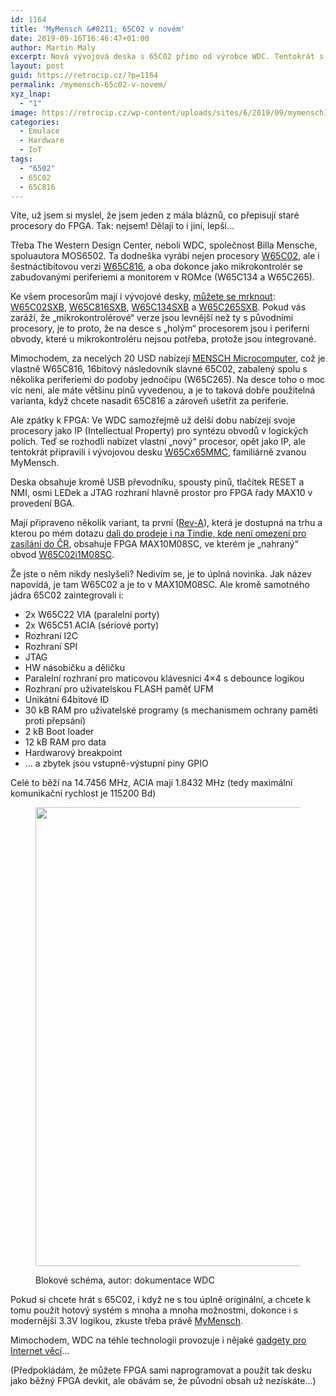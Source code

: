 ```yaml
---
id: 1164
title: 'MyMensch &#8211; 65C02 v novém'
date: 2019-09-16T16:46:47+01:00
author: Martin Maly
excerpt: Nová vývojová deska s 65C02 přímo od výrobce WDC. Tentokrát s bohatou výbavou v jednom FPGA.
layout: post
guid: https://retrocip.cz/?p=1164
permalink: /mymensch-65c02-v-novem/
xyz_lnap:
  - "1"
image: https://retrocip.cz/wp-content/uploads/sites/6/2019/09/mymensch1024-1024x198.jpg
categories:
  - Emulace
  - Hardware
  - IoT
tags:
  - "6502"
  - 65C02
  - 65C816
---
```

 

Víte, už jsem si myslel, že jsem jeden z mála bláznů, co přepisují staré procesory do FPGA. Tak: nejsem! Dělají to i jiní, lepší&#8230;

Třeba The Western Design Center, neboli WDC, společnost Billa Mensche, spoluautora MOS6502. Ta dodneška vyrábí nejen procesory [W65C02](https://retrocip.cz/jak-funguji-nedokumentovane-instrukce-6502/), ale i šestnáctibitovou verzi [W65C816](https://retrocip.cz/jednodeskovy-pocitac-s-procesorem-65816/), a oba dokonce jako mikrokontrolér se zabudovanými periferiemi a monitorem v ROMce (W65C134 a W65C265).

Ke všem procesorům mají i vývojové desky, [můžete se mrknout](https://www.tindie.com/stores/wdc/): [W65C02SXB](https://www.tindie.com/products/wdc/w65c02sxb/), [W65C816SXB](https://www.tindie.com/products/wdc/w65c816sxb/), [W65C134SXB](https://www.tindie.com/products/wdc/w65c134sxb/) a [W65C265SXB](https://www.tindie.com/products/wdc/w65c265sxb/). Pokud vás zaráží, že &#8222;mikrokontrolérové&#8220; verze jsou levnější než ty s původními procesory, je to proto, že na desce s &#8222;holým&#8220; procesorem jsou i periferní obvody, které u mikrokontroléru nejsou potřeba, protože jsou integrované.

Mimochodem, za necelých 20 USD nabízejí [MENSCH Microcomputer](https://www.tindie.com/products/wdc/menschtm-microcomputer/), což je vlastně W65C816, 16bitový následovník slavné 65C02, zabalený spolu s několika periferiemi do podoby jednočipu (W65C265). Na desce toho o moc víc není, ale máte většinu pinů vyvedenou, a je to taková dobře použitelná varianta, když chcete nasadit 65C816 a zároveň ušetřit za periferie.

Ale zpátky k FPGA: Ve WDC samozřejmě už delší dobu nabízejí svoje procesory jako IP (Intellectual Property) pro syntézu obvodů v logických polích. Teď se rozhodli nabízet vlastní &#8222;nový&#8220; procesor, opět jako IP, ale tentokrát připravili i vývojovou desku [W65Cx65MMC](https://westerndesigncenter.com/wdc/documentation/w65cx65mmc.pdf), familiárně zvanou MyMensch.

Deska obsahuje kromě USB převodníku, spousty pinů, tlačítek RESET a NMI, osmi LEDek a JTAG rozhraní hlavně prostor pro FPGA řady MAX10 v provedení BGA.

Mají připraveno několik variant, ta první ([Rev-A](https://www.tindie.com/products/wdc/mymensch-rev-a/)), která je dostupná na trhu a kterou po mém dotazu [dali do prodeje i na Tindie, kde není omezení pro zasílání do ČR](https://www.tindie.com/products/wdc/mymensch-rev-a/), obsahuje FPGA MAX10M08SC, ve kterém je &#8222;nahraný&#8220; obvod [W65C02i1M08SC](https://www.westerndesigncenter.com/wdc/fpga/W65C02i1M08SC.pdf).

Že jste o něm nikdy neslyšeli? Nedivím se, je to úplná novinka. Jak název napovídá, je tam W65C02 a je to v MAX10M08SC. Ale kromě samotného jádra 65C02 zaintegrovali i:

  * 2x W65C22 VIA (paralelní porty)
  * 2x W65C51 ACIA (sériové porty)
  * Rozhraní I2C
  * Rozhraní SPI
  * JTAG
  * HW násobičku a děličku
  * Paralelní rozhraní pro maticovou klávesnici 4&#215;4 s debounce logikou
  * Rozhraní pro uživatelskou FLASH paměť UFM
  * Unikátní 64bitové ID
  * 30 kB RAM pro uživatelské programy (s mechanismem ochrany paměti proti přepsání)
  * 2 kB Boot loader
  * 12 kB RAM pro data
  * Hardwarový breakpoint
  * &#8230; a zbytek jsou vstupně-výstupní piny GPIO

Celé to běží na 14.7456 MHz, ACIA mají 1.8432 MHz (tedy maximální komunikační rychlost je 115200 Bd)<figure class="wp-block-image">

[<img loading="lazy" width="1024" height="734" src="https://retrocip.cz/wp-content/uploads/sites/6/2019/09/w65c02i1-1024x734.png" alt="" class="wp-image-1165" srcset="https://retrocip.cz/wp-content/uploads/sites/6/2019/09/w65c02i1-1024x734.png 1024w, https://retrocip.cz/wp-content/uploads/sites/6/2019/09/w65c02i1-650x466.png 650w, https://retrocip.cz/wp-content/uploads/sites/6/2019/09/w65c02i1-768x550.png 768w, https://retrocip.cz/wp-content/uploads/sites/6/2019/09/w65c02i1.png 1264w" sizes="(max-width: 1024px) 100vw, 1024px" />](https://retrocip.cz/wp-content/uploads/sites/6/2019/09/w65c02i1.png)<figcaption>Blokové schéma, autor: dokumentace WDC</figcaption></figure> 

Pokud si chcete hrát s 65C02, i když ne s tou úplně originální, a chcete k tomu použít hotový systém s mnoha a mnoha možnostmi, dokonce i s modernější 3.3V logikou, zkuste třeba právě [MyMensch](https://www.tindie.com/products/wdc/mymensch-rev-a/). 

Mimochodem, WDC na téhle technologii provozuje i nějaké [gadgety pro Internet věcí](https://wdc65xx.com/Demo)&#8230;

(Předpokládám, že můžete FPGA sami naprogramovat a použít tak desku jako běžný FPGA devkit, ale obávám se, že původní obsah už nezískáte&#8230;)